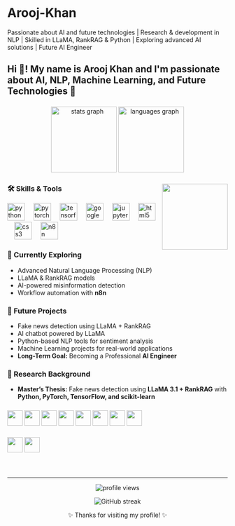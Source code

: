 # Arooj-Khan
Passionate about AI and future technologies | Research & development in NLP | Skilled in LLaMA, RankRAG & Python | Exploring advanced AI solutions | Future AI Engineer  

<h2 align="left">Hi 👋! My name is Arooj Khan and I'm passionate about AI, NLP, Machine Learning, and Future Technologies 🚀</h2>

###

<div align="center">
  <img src="https://github-readme-stats.vercel.app/api?username=Arooj-Khan301&hide_title=false&hide_rank=false&show_icons=true&include_all_commits=true&count_private=true&disable_animations=false&theme=dracula&locale=en&hide_border=false" height="150" alt="stats graph"  />
  <img src="https://github-readme-stats.vercel.app/api/top-langs?username=Arooj-Khan301&locale=en&hide_title=false&layout=compact&card_width=320&langs_count=6&theme=dracula&hide_border=false" height="150" alt="languages graph"  />
</div>

###

<img align="right" height="150" src="https://media.giphy.com/media/L8K62iTDkzGX6/giphy.gif"  />

###
 
### 🛠️ Skills & Tools  
<div align="left">
  <img src="https://cdn.jsdelivr.net/gh/devicons/devicon/icons/python/python-original.svg" height="40" alt="python logo"  />
  <img width="12" />
  <img src="https://cdn.jsdelivr.net/gh/devicons/devicon/icons/pytorch/pytorch-original.svg" height="40" alt="pytorch logo"  />
  <img width="12" />
  <img src="https://cdn.jsdelivr.net/gh/devicons/devicon/icons/tensorflow/tensorflow-original.svg" height="40" alt="tensorflow logo"  />
  <img width="12" />
  <img src="https://colab.research.google.com/img/colab_favicon_256px.png" height="40" alt="google colab logo" />
  <img width="12" />
  <img src="https://cdn.jsdelivr.net/gh/devicons/devicon/icons/jupyter/jupyter-original.svg" height="40" alt="jupyter logo" />
  <img width="12" />
  <img src="https://cdn.jsdelivr.net/gh/devicons/devicon/icons/html5/html5-original.svg" height="40" alt="html5 logo"  />
  <img width="12" />
  <img src="https://cdn.jsdelivr.net/gh/devicons/devicon/icons/css3/css3-original.svg" height="40" alt="css3 logo"  />
  <img width="12" />
  <img src="https://avatars.githubusercontent.com/u/45487711?s=200&v=4" height="40" alt="n8n logo" />
</div>


###

### 🌱 Currently Exploring  
- Advanced Natural Language Processing (NLP)  
- LLaMA & RankRAG models  
- AI-powered misinformation detection  
- Workflow automation with **n8n**  

###

### 🚀 Future Projects  
- Fake news detection using LLaMA + RankRAG  
- AI chatbot powered by LLaMA  
- Python-based NLP tools for sentiment analysis  
- Machine Learning projects for real-world applications  
- **Long-Term Goal:** Becoming a Professional **AI Engineer**  

###

### 📖 Research Background  
- **Master’s Thesis:** Fake news detection using **LLaMA 3.1 + RankRAG** with **Python, PyTorch, TensorFlow, and scikit-learn**  

###

<div align="left">
  <img src="https://img.shields.io/badge/Artificial%20Intelligence-000000?style=for-the-badge&logo=OpenAI&logoColor=white" height="35" />
  <img src="https://img.shields.io/badge/NLP-4285F4?style=for-the-badge&logo=google&logoColor=white" height="35" />
  <img src="https://img.shields.io/badge/LLaMA-6A1B9A?style=for-the-badge&logo=Meta&logoColor=white" height="35" />
  <img src="https://img.shields.io/badge/RankRAG-FF5722?style=for-the-badge&logo=python&logoColor=white" height="35" />
  <img src="https://img.shields.io/badge/Python-3776AB?style=for-the-badge&logo=python&logoColor=white" height="35" />
  <img src="https://img.shields.io/badge/Jupyter-F37626?style=for-the-badge&logo=jupyter&logoColor=white" height="35" />
  <img src="https://img.shields.io/badge/Google%20Colab-F9AB00?style=for-the-badge&logo=googlecolab&logoColor=white" height="35" />
  <img src="https://img.shields.io/badge/n8n-EA4C89?style=for-the-badge&logo=n8n&logoColor=white" height="35" />
</div>

###

<div align="left">
  <img src="https://img.shields.io/static/v1?message=Gmail&logo=gmail&label=&color=D14836&logoColor=white&labelColor=&style=for-the-badge" height="35" />
  <img src="https://img.shields.io/static/v1?message=LinkedIn&logo=linkedin&label=&color=0077B5&logoColor=white&labelColor=&style=for-the-badge" height="35" />
</div>

###

<br clear="both">

---

<p align="center">
  <img src="https://komarev.com/ghpvc/?username=Arooj-Khan301&label=Profile%20Views&color=0e75b6&style=flat" alt="profile views" />
</p>

<p align="center">
  <img src="https://github-readme-streak-stats.herokuapp.com/?user=Arooj-Khan301&theme=dracula&hide_border=false" alt="GitHub streak" />
</p>

<p align="center">✨ Thanks for visiting my profile! ✨</p>

